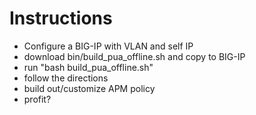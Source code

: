 # Instructions

- Configure a BIG-IP with VLAN and self IP
- download bin/build_pua_offline.sh and copy to BIG-IP
- run "bash build_pua_offline.sh"
- follow the directions
- build out/customize APM policy
- profit?
